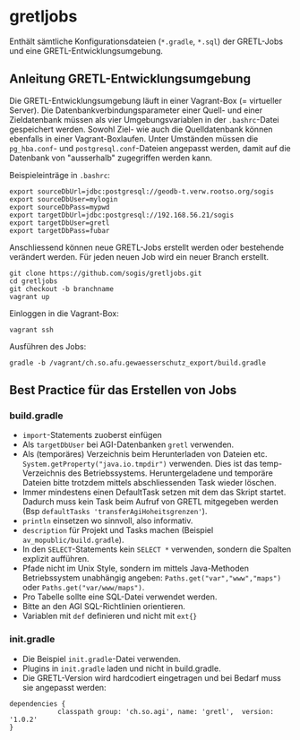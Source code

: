 # gretljobs
Enthält sämtliche Konfigurationsdateien (`*.gradle`, `*.sql`) der GRETL-Jobs und eine GRETL-Entwicklungsumgebung.

## Anleitung GRETL-Entwicklungsumgebung
Die GRETL-Entwicklungsumgebung läuft in einer Vagrant-Box (= virtueller Server). Die Datenbankverbindungsparameter einer Quell- und einer Zieldatenbank müssen als vier Umgebungsvariablen in der `.bashrc`-Datei gespeichert werden. Sowohl Ziel- wie auch die Quelldatenbank können ebenfalls in einer Vagrant-Boxlaufen. Unter Umständen müssen die `pg_hba.conf`- und `postgresql.conf`-Dateien angepasst werden, damit auf die Datenbank von "ausserhalb" zugegriffen werden kann.

Beispieleinträge in `.bashrc`:
```
export sourceDbUrl=jdbc:postgresql://geodb-t.verw.rootso.org/sogis
export sourceDbUser=mylogin
export sourceDbPass=mypwd
export targetDbUrl=jdbc:postgresql://192.168.56.21/sogis
export targetDbUser=gretl
export targetDbPass=fubar
```

Anschliessend können neue GRETL-Jobs erstellt werden oder bestehende verändert werden. Für jeden neuen Job wird ein neuer Branch erstellt.

```
git clone https://github.com/sogis/gretljobs.git
cd gretljobs
git checkout -b branchname
vagrant up
```

Einloggen in die Vagrant-Box:

```
vagrant ssh
```

Ausführen des Jobs:

```
gradle -b /vagrant/ch.so.afu.gewaesserschutz_export/build.gradle
```

## Best Practice für das Erstellen von Jobs

### build.gradle

* `import`-Statements zuoberst einfügen
* Als `targetDbUser` bei AGI-Datenbanken `gretl` verwenden.
* Als (temporäres) Verzeichnis beim Herunterladen von Dateien etc. ```System.getProperty("java.io.tmpdir")``` verwenden. Dies ist das temp-Verzeichnis des Betriebssystems. Heruntergeladene und temporäre Dateien bitte trotzdem mittels abschliessenden Task wieder löschen.
* Immer mindestens einen DefaultTask setzen mit dem das Skript startet. Dadurch muss kein Task beim Aufruf von GRETL mitgegeben werden (Bsp ```defaultTasks 'transferAgiHoheitsgrenzen'```).
* `println` einsetzen wo sinnvoll, also informativ.
* `description` für Projekt und Tasks machen (Beispiel `av_mopublic/build.gradle`).
* In den `SELECT`-Statements kein `SELECT *` verwenden, sondern die Spalten explizit aufführen.
* Pfade nicht im Unix Style, sondern im mittels Java-Methoden Betriebssystem unabhängig angeben: ```Paths.get("var","www","maps")``` oder ```Paths.get("var/www/maps")```.
* Pro Tabelle sollte eine SQL-Datei verwendet werden.
* Bitte an den AGI SQL-Richtlinien orientieren.
* Variablen mit `def` definieren und nicht mit `ext{}`

### init.gradle

* Die Beispiel `init.gradle`-Datei verwenden.
* Plugins in `init.gradle` laden und nicht in build.gradle.
* Die GRETL-Version wird hardcodiert eingetragen und bei Bedarf muss sie angepasst werden:

```
dependencies {
            classpath group: 'ch.so.agi', name: 'gretl',  version: '1.0.2'
}
```

